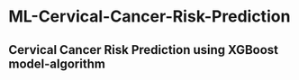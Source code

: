 # ML-Cervical-Cancer-Risk-Prediction

## Cervical Cancer Risk Prediction using XGBoost model-algorithm
